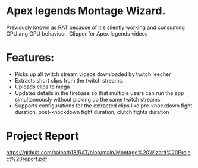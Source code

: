 # Apex legends Montage Wizard.
Previously known as RAT because of it's silently working and consuming CPU ang GPU behaviour. 
Clipper for Apex legends videos

# Features:
- Picks up all twitch stream videos downloaded by twitch leecher
- Extracts short clips from the twitch streams.
- Uploads clips to mega
- Updates details in the firebase so that multiple users can run the app simultaneously without picking up the same twitch streams.
- Supports configurations for the extracted clips like pre-knockdown fight duration, post-knockdown fight duration, clutch fights duration 

# Project Report
https://github.com/sainath13/RAT/blob/main/Montage%20Wizard%20Project%20report.pdf
